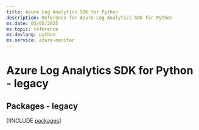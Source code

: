 ```yaml
---
title: Azure Log Analytics SDK for Python
description: Reference for Azure Log Analytics SDK for Python
ms.date: 03/05/2025
ms.topic: reference
ms.devlang: python
ms.service: azure-monitor
---
```

# Azure Log Analytics SDK for Python - legacy
## Packages - legacy
[!INCLUDE [packages](log-analytics-index.md)]